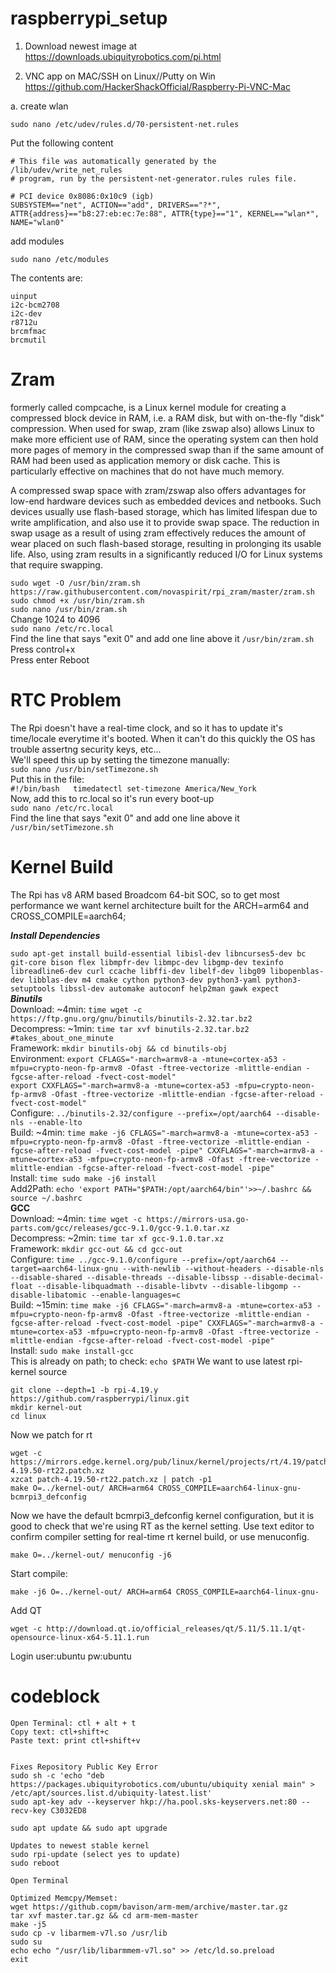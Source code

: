 # raspberrypi_setup
1. Download newest image at
https://downloads.ubiquityrobotics.com/pi.html


2. VNC app on MAC/SSH on Linux//Putty on Win
https://github.com/HackerShackOfficial/Raspberry-Pi-VNC-Mac

a. create wlan
```
sudo nano /etc/udev/rules.d/70-persistent-net.rules
```

Put the following content
   
```
# This file was automatically generated by the /lib/udev/write_net_rules
# program, run by the persistent-net-generator.rules rules file.

# PCI device 0x8086:0x10c9 (igb)
SUBSYSTEM=="net", ACTION=="add", DRIVERS=="?*", ATTR{address}=="b8:27:eb:ec:7e:88", ATTR{type}=="1", KERNEL=="wlan*", NAME="wlan0"

```


add modules
```
sudo nano /etc/modules
```

The contents are:
```
uinput
i2c-bcm2708
i2c-dev
r8712u
brcmfmac
brcmutil

```
# Zram  
formerly called compcache, is a Linux kernel module for creating a compressed block device in RAM, i.e. a RAM disk, but with on-the-fly "disk" compression. When used for swap, zram (like zswap also) allows Linux to make more efficient use of RAM, since the operating system can then hold more pages of memory in the compressed swap than if the same amount of RAM had been used as application memory or disk cache. This is particularly effective on machines that do not have much memory.

A compressed swap space with zram/zswap also offers advantages for low-end hardware devices such as embedded devices and netbooks. Such devices usually use flash-based storage, which has limited lifespan due to write amplification, and also use it to provide swap space. The reduction in swap usage as a result of using zram effectively reduces the amount of wear placed on such flash-based storage, resulting in prolonging its usable life. Also, using zram results in a significantly reduced I/O for Linux systems that require swapping.  

`sudo wget -O /usr/bin/zram.sh https://raw.githubusercontent.com/novaspirit/rpi_zram/master/zram.sh`  
`sudo chmod +x /usr/bin/zram.sh`  
`sudo nano /usr/bin/zram.sh`  
Change 1024 to 4096  
`sudo nano /etc/rc.local`  
Find the line that says "exit 0" and add one line above it
`/usr/bin/zram.sh`
Press control+x  
Press enter
Reboot

# RTC Problem
The Rpi doesn't have a real-time clock, and so it has to update it's time/locale everytime it's booted. When it can't do this quickly the OS has trouble assertng security keys, etc...  
We'll speed this up by setting the timezone manually:  
`sudo nano /usr/bin/setTimezone.sh`  
Put this in the file:  
`#!/bin/bash  
timedatectl set-timezone America/New_York`  
Now, add this to rc.local so it's run every boot-up  
`sudo nano /etc/rc.local`  
Find the line that says "exit 0" and add one line above it  
`/usr/bin/setTimezone.sh`  

# Kernel Build
The Rpi has v8 ARM based Broadcom 64-bit SOC, so to get most performance we want kernel architecture built for the ARCH=arm64 and CROSS_COMPILE=aarch64;

***Install Dependencies***  

`sudo apt-get install build-essential libisl-dev libncurses5-dev bc git-core bison flex libmpfr-dev libmpc-dev libgmp-dev texinfo libreadline6-dev curl ccache libffi-dev libelf-dev libg09 libopenblas-dev libblas-dev m4 cmake cython python3-dev python3-yaml python3-setuptools libssl-dev automake autoconf help2man gawk expect`  
	  ***Binutils***  
Download: ~4min: `time wget -c https://ftp.gnu.org/gnu/binutils/binutils-2.32.tar.bz2`  
Decompress: ~1min: `time tar xvf binutils-2.32.tar.bz2 #takes_about_one_minute `   
Framework: `mkdir binutils-obj && cd binutils-obj`  
Environment: `export CFLAGS="-march=armv8-a -mtune=cortex-a53 -mfpu=crypto-neon-fp-armv8 -Ofast -ftree-vectorize -mlittle-endian -fgcse-after-reload -fvect-cost-model"`  
`export CXXFLAGS="-march=armv8-a -mtune=cortex-a53 -mfpu=crypto-neon-fp-armv8 -Ofast -ftree-vectorize -mlittle-endian -fgcse-after-reload -fvect-cost-model"`  
Configure: `../binutils-2.32/configure --prefix=/opt/aarch64 --disable-nls --enable-lto`  
Build: ~4min: `time make -j6 CFLAGS="-march=armv8-a -mtune=cortex-a53 -mfpu=crypto-neon-fp-armv8 -Ofast -ftree-vectorize -mlittle-endian -fgcse-after-reload -fvect-cost-model -pipe" CXXFLAGS="-march=armv8-a -mtune=cortex-a53 -mfpu=crypto-neon-fp-armv8 -Ofast -ftree-vectorize -mlittle-endian -fgcse-after-reload -fvect-cost-model -pipe"`  
Install: `time sudo make -j6 install`  
Add2Path: `echo 'export PATH="$PATH:/opt/aarch64/bin"'>>~/.bashrc && source ~/.bashrc
`  
	 **GCC**  
Download: ~4min: `time wget -c https://mirrors-usa.go-parts.com/gcc/releases/gcc-9.1.0/gcc-9.1.0.tar.xz`  
Decompress: ~2min: `time tar xf gcc-9.1.0.tar.xz`  
Framework: `mkdir gcc-out && cd gcc-out`  
Configure: `time ../gcc-9.1.0/configure --prefix=/opt/aarch64 --target=aarch64-linux-gnu --with-newlib --without-headers
 --disable-nls --disable-shared --disable-threads --disable-libssp --disable-decimal-float
 --disable-libquadmath --disable-libvtv --disable-libgomp --disable-libatomic
 --enable-languages=c`  
 Build: ~15min: `time make -j6 CFLAGS="-march=armv8-a -mtune=cortex-a53 -mfpu=crypto-neon-fp-armv8 -Ofast -ftree-vectorize -mlittle-endian -fgcse-after-reload -fvect-cost-model -pipe" CXXFLAGS="-march=armv8-a -mtune=cortex-a53 -mfpu=crypto-neon-fp-armv8 -Ofast -ftree-vectorize -mlittle-endian -fgcse-after-reload -fvect-cost-model -pipe"`  
 Install: `sudo make install-gcc`  
 This is already on path; to check: `echo $PATH`
We want to use latest rpi-kernel source

    git clone --depth=1 -b rpi-4.19.y https://github.com/raspberrypi/linux.git
    mkdir kernel-out
    cd linux  
Now we patch for rt

    wget -c https://mirrors.edge.kernel.org/pub/linux/kernel/projects/rt/4.19/patch-4.19.50-rt22.patch.xz
    xzcat patch-4.19.50-rt22.patch.xz | patch -p1
    make O=../kernel-out/ ARCH=arm64 CROSS_COMPILE=aarch64-linux-gnu-  bcmrpi3_defconfig
Now we have the default bcmrpi3_defconfig kernel configuration, but it is good to check that we're using RT as the kernel setting. Use text editor to confirm compiler setting for real-time rt kernel build, or use menuconfig.

    make O=../kernel-out/ menuconfig -j6

Start compile:

    make -j6 O=../kernel-out/ ARCH=arm64 CROSS_COMPILE=aarch64-linux-gnu-

Add QT
```
wget -c http://download.qt.io/official_releases/qt/5.11/5.11.1/qt-opensource-linux-x64-5.11.1.run
```
Login user:ubuntu pw:ubuntu

# codeblock
    Open Terminal: ctl + alt + t
    Copy text: ctl+shift+c
    Paste text: print ctl+shift+v

    
    Fixes Repository Public Key Error
    sudo sh -c 'echo "deb https://packages.ubiquityrobotics.com/ubuntu/ubiquity xenial main" > /etc/apt/sources.list.d/ubiquity-latest.list'
    sudo apt-key adv --keyserver hkp://ha.pool.sks-keyservers.net:80 --recv-key C3032ED8

    sudo apt update && sudo apt upgrade 
    
    Updates to newest stable kernel
    sudo rpi-update (select yes to update)
    sudo reboot
    
    Open Terminal
    
    Optimized Memcpy/Memset:
    wget https://github.copm/bavison/arm-mem/archive/master.tar.gz
    tar xvf master.tar.gz && cd arm-mem-master
    make -j5
    sudo cp -v libarmem-v7l.so /usr/lib
    sudo su
    echo echo "/usr/lib/libarmmem-v7l.so" >> /etc/ld.so.preload
    exit
    
